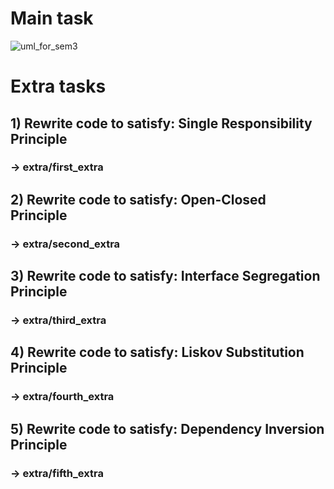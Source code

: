 # Main task
<img src="https://sun9-74.userapi.com/impg/jot5qSCOsPx-pGX-SJhf5HfiZS1tncegzwa7BQ/QSTrb-8V8wg.jpg?size=772x546&quality=96&sign=3f4932e6908a8494ceb54cb6d04e5932&type=album" alt="uml_for_sem3">

# Extra tasks
## 1) Rewrite code to satisfy: Single Responsibility Principle
### -> extra/first_extra

## 2) Rewrite code to satisfy: Open-Closed Principle
### -> extra/second_extra

## 3) Rewrite code to satisfy: Interface Segregation Principle
### -> extra/third_extra

## 4) Rewrite code to satisfy: Liskov Substitution Principle
### -> extra/fourth_extra

## 5) Rewrite code to satisfy: Dependency Inversion Principle
### -> extra/fifth_extra
